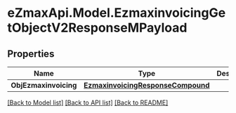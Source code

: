 
# eZmaxApi.Model.EzmaxinvoicingGetObjectV2ResponseMPayload

## Properties

Name | Type | Description | Notes
------------ | ------------- | ------------- | -------------
**ObjEzmaxinvoicing** | [**EzmaxinvoicingResponseCompound**](EzmaxinvoicingResponseCompound.md) |  | 

[[Back to Model list]](../README.md#documentation-for-models)
[[Back to API list]](../README.md#documentation-for-api-endpoints)
[[Back to README]](../README.md)

